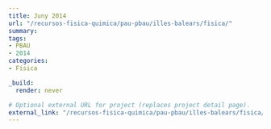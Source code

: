 ```yaml
---
title: Juny 2014
url: "/recursos-fisica-quimica/pau-pbau/illes-balears/fisica/"
summary:
tags:
- PBAU
- 2014
categories:
- Física

_build:
  render: never

# Optional external URL for project (replaces project detail page).
external_link: "/recursos-fisica-quimica/pau-pbau/illes-balears/fisica/juny-2014.pdf"
---
```

